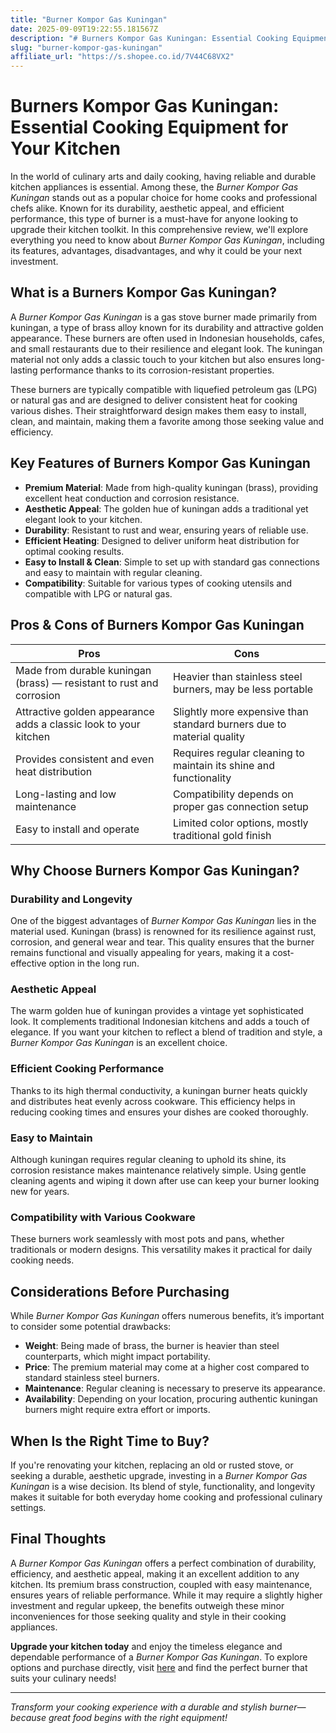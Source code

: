 ```yaml
---
title: "Burner Kompor Gas Kuningan"
date: 2025-09-09T19:22:55.181567Z
description: "# Burners Kompor Gas Kuningan: Essential Cooking Equipment for Your Kitchen..."
slug: "burner-kompor-gas-kuningan"
affiliate_url: "https://s.shopee.co.id/7V44C68VX2"
---
```

# Burners Kompor Gas Kuningan: Essential Cooking Equipment for Your Kitchen

In the world of culinary arts and daily cooking, having reliable and durable kitchen appliances is essential. Among these, the *Burner Kompor Gas Kuningan* stands out as a popular choice for home cooks and professional chefs alike. Known for its durability, aesthetic appeal, and efficient performance, this type of burner is a must-have for anyone looking to upgrade their kitchen toolkit. In this comprehensive review, we'll explore everything you need to know about *Burner Kompor Gas Kuningan*, including its features, advantages, disadvantages, and why it could be your next investment.

## What is a Burners Kompor Gas Kuningan?

A *Burner Kompor Gas Kuningan* is a gas stove burner made primarily from kuningan, a type of brass alloy known for its durability and attractive golden appearance. These burners are often used in Indonesian households, cafes, and small restaurants due to their resilience and elegant look. The kuningan material not only adds a classic touch to your kitchen but also ensures long-lasting performance thanks to its corrosion-resistant properties.

These burners are typically compatible with liquefied petroleum gas (LPG) or natural gas and are designed to deliver consistent heat for cooking various dishes. Their straightforward design makes them easy to install, clean, and maintain, making them a favorite among those seeking value and efficiency.

## Key Features of Burners Kompor Gas Kuningan

- **Premium Material**: Made from high-quality kuningan (brass), providing excellent heat conduction and corrosion resistance.
- **Aesthetic Appeal**: The golden hue of kuningan adds a traditional yet elegant look to your kitchen.
- **Durability**: Resistant to rust and wear, ensuring years of reliable use.
- **Efficient Heating**: Designed to deliver uniform heat distribution for optimal cooking results.
- **Easy to Install & Clean**: Simple to set up with standard gas connections and easy to maintain with regular cleaning.
- **Compatibility**: Suitable for various types of cooking utensils and compatible with LPG or natural gas.

## Pros & Cons of Burners Kompor Gas Kuningan

| **Pros** | **Cons** |
|------------|------------|
| Made from durable kuningan (brass) — resistant to rust and corrosion | Heavier than stainless steel burners, may be less portable |
| Attractive golden appearance adds a classic look to your kitchen | Slightly more expensive than standard burners due to material quality |
| Provides consistent and even heat distribution | Requires regular cleaning to maintain its shine and functionality |
| Long-lasting and low maintenance | Compatibility depends on proper gas connection setup |
| Easy to install and operate | Limited color options, mostly traditional gold finish |

## Why Choose Burners Kompor Gas Kuningan?

### Durability and Longevity

One of the biggest advantages of *Burner Kompor Gas Kuningan* lies in the material used. Kuningan (brass) is renowned for its resilience against rust, corrosion, and general wear and tear. This quality ensures that the burner remains functional and visually appealing for years, making it a cost-effective option in the long run.

### Aesthetic Appeal

The warm golden hue of kuningan provides a vintage yet sophisticated look. It complements traditional Indonesian kitchens and adds a touch of elegance. If you want your kitchen to reflect a blend of tradition and style, a *Burner Kompor Gas Kuningan* is an excellent choice.

### Efficient Cooking Performance

Thanks to its high thermal conductivity, a kuningan burner heats quickly and distributes heat evenly across cookware. This efficiency helps in reducing cooking times and ensures your dishes are cooked thoroughly.

### Easy to Maintain

Although kuningan requires regular cleaning to uphold its shine, its corrosion resistance makes maintenance relatively simple. Using gentle cleaning agents and wiping it down after use can keep your burner looking new for years.

### Compatibility with Various Cookware

These burners work seamlessly with most pots and pans, whether traditionals or modern designs. This versatility makes it practical for daily cooking needs.

## Considerations Before Purchasing

While *Burner Kompor Gas Kuningan* offers numerous benefits, it’s important to consider some potential drawbacks:

- **Weight**: Being made of brass, the burner is heavier than steel counterparts, which might impact portability.
- **Price**: The premium material may come at a higher cost compared to standard stainless steel burners.
- **Maintenance**: Regular cleaning is necessary to preserve its appearance.
- **Availability**: Depending on your location, procuring authentic kuningan burners might require extra effort or imports.

## When Is the Right Time to Buy?

If you're renovating your kitchen, replacing an old or rusted stove, or seeking a durable, aesthetic upgrade, investing in a *Burner Kompor Gas Kuningan* is a wise decision. Its blend of style, functionality, and longevity makes it suitable for both everyday home cooking and professional culinary settings.

## Final Thoughts

A *Burner Kompor Gas Kuningan* offers a perfect combination of durability, efficiency, and aesthetic appeal, making it an excellent addition to any kitchen. Its premium brass construction, coupled with easy maintenance, ensures years of reliable performance. While it may require a slightly higher investment and regular upkeep, the benefits outweigh these minor inconveniences for those seeking quality and style in their cooking appliances.

**Upgrade your kitchen today** and enjoy the timeless elegance and dependable performance of a *Burner Kompor Gas Kuningan*. To explore options and purchase directly, visit [here](https://s.shopee.co.id/7V44C68VX2) and find the perfect burner that suits your culinary needs!

---

*Transform your cooking experience with a durable and stylish burner—because great food begins with the right equipment!*
